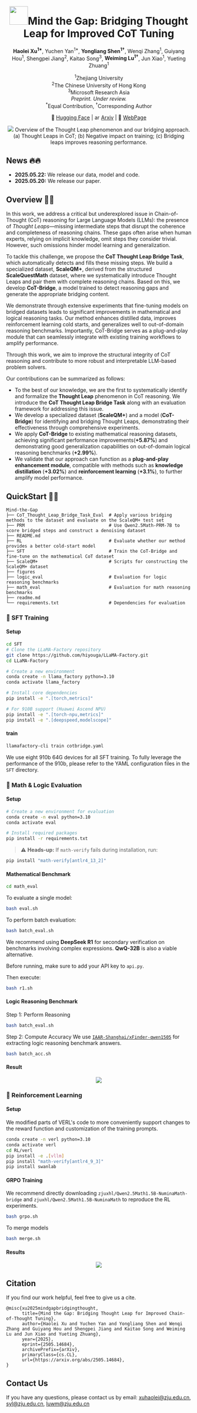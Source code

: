 <div align="center">
     <h1><img src="./figures/logo.png" height="50">Mind the Gap: Bridging Thought Leap for Improved CoT Tuning</h2>
</div>

<p align="center">
  <strong>Haolei Xu<sup>1*</sup></strong>,  
  Yuchen Yan<sup>1*</sup>,  
  <strong>Yongliang Shen<sup>1†</sup></strong>,  
  Wenqi Zhang<sup>1</sup>,  
  Guiyang Hou<sup>1</sup>,  
  Shengpei Jiang<sup>2</sup>,  
  Kaitao Song<sup>3</sup>,  
  <strong>Weiming Lu<sup>1†</sup></strong>,  
  Jun Xiao<sup>1</sup>,  
  Yueting Zhuang<sup>1</sup>
</p>
<p align="center">
  <sup>1</sup>Zhejiang University  
  <br>
  <sup>2</sup>The Chinese University of Hong Kong  
  <br>
  <sup>3</sup>Microsoft Research Asia  
  <br>
  <em>Preprint. Under review.</em>  
  <br>
  <sup>*</sup>Equal Contribution, <sup>†</sup>Corresponding Author
</p>


<p align="center">
          🤗 <a href="https://huggingface.co/collections/zjuxhl/mind-the-gap-682cb7693b5f51f42162c7e3">Hugging Face</a>
          | <img src="figures/arxiv_logo.png" alt="arXiv" height="14"> <a href="https://arxiv.org/abs/2505.14684">Arxiv</a> 
          | 📑 <a href="https://zju-real.github.io/CoT-Bridge/">WebPage</a> 
<br>
</p>


<p align="center">
<img src="figures/abstract.png">
Overview of the Thought Leap phenomenon and our bridging approach. (a) Thought Leaps in CoT; (b) Negative impact on training; (c) Bridging leaps improves reasoning performance.
</p>

## News 🔥🔥
- **2025.05.22:** We release our data, model and code.
- **2025.05.20:** We release our paper.

## Overview 🦾🦾
In this work, we address a critical but underexplored issue in Chain-of-Thought (CoT) reasoning for Large Language Models (LLMs): the presence of *Thought Leaps*—missing intermediate steps that disrupt the coherence and completeness of reasoning chains. These gaps often arise when human experts, relying on implicit knowledge, omit steps they consider trivial. However, such omissions hinder model learning and generalization.

To tackle this challenge, we propose the **CoT Thought Leap Bridge Task**, which automatically detects and fills these missing steps. We build a specialized dataset, **ScaleQM+**, derived from the structured **ScaleQuestMath** dataset, where we systematically introduce Thought Leaps and pair them with complete reasoning chains. Based on this, we develop **CoT-Bridge**, a model trained to detect reasoning gaps and generate the appropriate bridging content.

We demonstrate through extensive experiments that fine-tuning models on bridged datasets leads to significant improvements in mathematical and logical reasoning tasks. Our method enhances distilled data, improves reinforcement learning cold starts, and generalizes well to out-of-domain reasoning benchmarks. Importantly, CoT-Bridge serves as a plug-and-play module that can seamlessly integrate with existing training workflows to amplify performance.

Through this work, we aim to improve the structural integrity of CoT reasoning and contribute to more robust and interpretable LLM-based problem solvers.


Our contributions can be summarized as follows:  
- To the best of our knowledge, we are the first to systematically identify and formalize the **Thought Leap** phenomenon in CoT reasoning. We introduce the **CoT Thought Leap Bridge Task** along with an evaluation framework for addressing this issue.
- We develop a specialized dataset (**ScaleQM+**) and a model (**CoT-Bridge**) for identifying and bridging Thought Leaps, demonstrating their effectiveness through comprehensive experiments.
- We apply **CoT-Bridge** to existing mathematical reasoning datasets, achieving significant performance improvements(**+5.87%**) and demonstrating good generalization capabilities on out-of-domain logical reasoning benchmarks (**+2.99%**).
- We validate that our approach can function as a **plug-and-play enhancement module**, compatible with methods such as **knowledge distillation** (**+3.02%**) and **reinforcement learning** (**+3.1%**), to further amplify model performance.


## QuickStart 🎯🎯
```plaintext
Mind-the-Gap
├── CoT_Thought_Leap_Bridge_Task_Eval  # Apply various bridging methods to the dataset and evaluate on the ScaleQM+ test set
├── PRM                                # Use Qwen2.5Math-PRM-7B to score bridged steps and construct a denoising dataset
├── README.md
├── RL                                 # Evaluate whether our method provides a better cold-start model
├── SFT                                # Train the CoT-Bridge and fine-tune on the mathematical CoT dataset
├── ScaleQM+                           # Scripts for constructing the ScaleQM+ dataset
├── figures
├── logic_eval                         # Evaluation for logic reasoning benchmarks
├── math_eval                          # Evaluation for math reasoning benchmarks
├── readme.md
└── requirements.txt                   # Dependencies for evaluation

```

### 🔧 SFT Training
#### Setup

```bash
cd SFT
# Clone the LLaMA-Factory repository
git clone https://github.com/hiyouga/LLaMA-Factory.git
cd LLaMA-Factory

# Create a new environment
conda create -n llama_factory python=3.10
conda activate llama_factory

# Install core dependencies
pip install -e ".[torch,metrics]"

# For 910B support (Huawei Ascend NPU)
pip install -e ".[torch-npu,metrics]"
pip install -e ".[deepspeed,modelscope]"
```

#### train
```bash
llamafactory-cli train cotbridge.yaml
```
We use eight 910b 64G devices for all SFT training. To fully leverage the performance of the 910b, please refer to the YAML configuration files in the `SFT` directory.

### 🧠 Math & Logic Evaluation
#### Setup
```bash
# Create a new environment for evaluation
conda create -n eval python=3.10
conda activate eval

# Install required packages
pip install -r requirements.txt
```

> ⚠️ **Heads-up:**
> If `math-verify` fails during installation, run:

```bash
pip install "math-verify[antlr4_13_2]"
```


#### Mathematical Benchmark
```bash
cd math_eval
````
To evaluate a single model:
```bash
bash eval.sh
```
To perform batch evaluation:
```bash
bash batch_eval.sh
```
We recommend using **DeepSeek R1** for secondary verification on benchmarks involving complex expressions. **QwQ-32B** is also a viable alternative.

Before running, make sure to add your API key to `api.py`.

Then execute:

```bash
bash r1.sh
```

#### Logic Reasoning Benchmark
Step 1: Perform Reasoning
```bash
bash batch_eval.sh
```
Step 2: Compute Accuracy
We use [`IAAR-Shanghai/xFinder-qwen1505`](https://huggingface.co/IAAR-Shanghai/xFinder-qwen1505) for extracting logic reasoning benchmark answers.
```bash
bash batch_acc.sh
```
#### Result
<p align="center">
<img src="figures/main-result.png">
</p>



### 🧬 Reinforcement Learning
#### Setup
We modified parts of VERL's code to more conveniently support changes to the reward function and customization of the training prompts.

```bash
conda create -n verl python=3.10
conda activate verl
cd RL/verl
pip install -e .[vllm]
pip install "math-verify[antlr4_9_3]"
pip install swanlab
```
#### GRPO Training
We recommend directly downloading `zjuxhl/Qwen2.5Math1.5B-NuminaMath-bridge` and `zjuxhl/Qwen2.5Math1.5B-NuminaMath` to reproduce the RL experiments.
```bash
bash grpo.sh
```
To merge models
```bash
bash merge.sh
```

#### Results
<p align="center">
<img src="figures/rl-train.png">
</p>

## Citation

If you find our work helpful, feel free to give us a cite.

```
@misc{xu2025mindgapbridgingthought,
      title={Mind the Gap: Bridging Thought Leap for Improved Chain-of-Thought Tuning},
      author={Haolei Xu and Yuchen Yan and Yongliang Shen and Wenqi Zhang and Guiyang Hou and Shengpei Jiang and Kaitao Song and Weiming Lu and Jun Xiao and Yueting Zhuang},
      year={2025},
      eprint={2505.14684},
      archivePrefix={arXiv},
      primaryClass={cs.CL},
      url={https://arxiv.org/abs/2505.14684},
}
```

## Contact Us
If you have any questions, please contact us by email: 
xuhaolei@zju.edu.cn, syl@zju.edu.cn, luwm@zju.edu.cn

